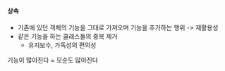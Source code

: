 #### 상속

- 기존에 있던 객체의 기능을 그대로 가져오며 기능을 추가하는 행위 -> 재활용성
- 같은 기능을 하는 클래스들의 중복 제거
  - 유지보수, 가독성의 편의성



기능이 많아진다 = 모순도 많아진다